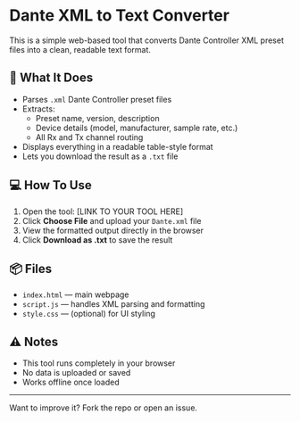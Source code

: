 # Dante XML to Text Converter

This is a simple web-based tool that converts Dante Controller XML preset files into a clean, readable text format.

## 🔧 What It Does
- Parses `.xml` Dante Controller preset files
- Extracts:
  - Preset name, version, description
  - Device details (model, manufacturer, sample rate, etc.)
  - All Rx and Tx channel routing
- Displays everything in a readable table-style format
- Lets you download the result as a `.txt` file

## 💻 How To Use
1. Open the tool: [LINK TO YOUR TOOL HERE]
2. Click **Choose File** and upload your `Dante.xml` file
3. View the formatted output directly in the browser
4. Click **Download as .txt** to save the result

## 📦 Files
- `index.html` — main webpage
- `script.js` — handles XML parsing and formatting
- `style.css` — (optional) for UI styling

## ⚠️ Notes
- This tool runs completely in your browser
- No data is uploaded or saved
- Works offline once loaded

---

Want to improve it? Fork the repo or open an issue.

